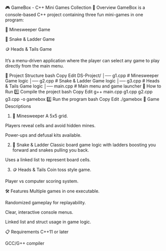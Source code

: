 🎮 GameBox - C++ Mini Games Collection
📌 Overview
GameBox is a console-based C++ project containing three fun mini-games in one program:

🏴 Minesweeper Game

🐍 Snake & Ladder Game

🪙 Heads & Tails Game

It’s a menu-driven application where the player can select any game to play directly from the main menu.

📂 Project Structure
bash
Copy
Edit
DS-Project/
│── g1.cpp   # Minesweeper Game logic
│── g2.cpp   # Snake & Ladder Game logic
│── g3.cpp   # Heads & Tails Game logic
│── main.cpp # Main menu and game launcher
🚀 How to Run
1️⃣ Compile the project
bash
Copy
Edit
g++ main.cpp g1.cpp g2.cpp g3.cpp -o gamebox
2️⃣ Run the program
bash
Copy
Edit
./gamebox
🎯 Game Descriptions
1. 🏴 Minesweeper
A 5x5 grid.

Players reveal cells and avoid hidden mines.

Power-ups and defusal kits available.

2. 🐍 Snake & Ladder
Classic board game logic with ladders boosting you forward and snakes pulling you back.

Uses a linked list to represent board cells.

3. 🪙 Heads & Tails
Coin toss style game.

Player vs computer scoring system.

🛠 Features
Multiple games in one executable.

Randomized gameplay for replayability.

Clear, interactive console menus.

Linked list and struct usage in game logic.

📋 Requirements
C++11 or later

GCC/G++ compiler
